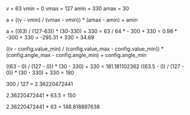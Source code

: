 v = 63 
vmin = 0 
vmax = 127 
amin = 330 
amax = 30

a = ((v - vmin) / (vmax - vmin)) * (amax - amin) + amin

a = ((63) / (127-63)) * (30-330) + 330 = 63 / 64 * - 300 + 330 = 0.98 * -300 + 330 = -295.31 + 330 = 34.69

((v - config.value_min) / (config.value_max - config.value_min)) * (config.angle_max - config.angle_min) + config.angle_min

((63 - 0) / (127 - 0)) * (30 - 330) + 330 = 181.181102362
((63.5 - 0) / (127 - 0)) * (30 - 330) + 330 = 180

300 / 127 = 2.36220472441

2.36220472441 * 63.5 = 150

2.36220472441 * 63 = 148.818897638
 
